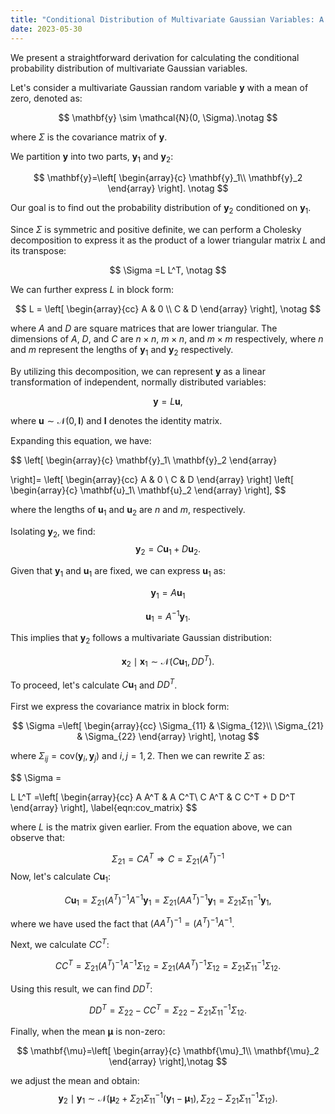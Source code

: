 ```yaml
---
title: "Conditional Distribution of Multivariate Gaussian Variables: A Simple Derivation"
date: 2023-05-30
---
```




We present a straightforward derivation for calculating the conditional probability distribution of multivariate Gaussian variables.

Let's consider a multivariate Gaussian random variable $\mathbf{y}$ with a mean of zero, denoted as:



$$
\mathbf{y} \sim \mathcal{N}(0, \Sigma).\notag
$$


where $\Sigma$ is the covariance matrix of $\mathbf{y}$.

We partition $\mathbf{y}$ into two parts, $\mathbf{y}_1$ and $\mathbf{y}_2$:


$$
\mathbf{y}=\left[
\begin{array}{c}
\mathbf{y}_1\\
\mathbf{y}_2
\end{array}
\right].
\notag
$$


Our goal is to find out the probability distribution of $\mathbf{y}_2$ conditioned on $\mathbf{y}_1$.



Since $\Sigma$ is symmetric and positive definite, we can perform a Cholesky decomposition to express it as the product of a lower triangular matrix $L$ and its transpose:



$$
\Sigma =L L^T, \notag
$$



We can further express $L$ in block form:



$$
L = \left[
\begin{array}{cc}
A & 0 \\
C & D
\end{array}
\right],
\notag
$$



where $A$ and $D$ are square matrices that are lower triangular. The dimensions of $A$, $D$, and $C$ are $n\times n$, $m\times n$, and $m\times m$ respectively, where $n$ and $m$ represent the lengths of $\mathbf{y}_1$ and $\mathbf{y}_2$ respectively.



By utilizing this decomposition, we can represent $\mathbf{y}$ as a linear transformation of independent, normally distributed variables:



$$
\mathbf{y} = L \mathbf{u},
\label{eqn:transform}
$$


where  $\mathbf{u} \sim  \mathcal{N}(0, \mathbf{I})$ and $\mathbf{I}$ denotes the identity matrix.



Expanding this equation, we have:


$$
\left[
\begin{array}{c}
\mathbf{y}_1\\
\mathbf{y}_2
\end{array}

\right]= \left[
\begin{array}{cc}
A & 0 \\
C & D
\end{array}
\right] 
\left[
\begin{array}{c}
\mathbf{u}_1\\
\mathbf{u}_2
\end{array}
\right],
$$


where the lengths of $\mathbf{u}_1$ and $\mathbf{u}_2$ are $n$ and $m$, respectively.

Isolating $\mathbf{y}_2$, we find:
$$
\mathbf{y}_2 = C \mathbf{u}_1 + D\mathbf{u}_2.
$$




Given that $\mathbf{y}_1$ and $\mathbf{u}_1$ are fixed, we can express $\mathbf{u}_1$ as:


$$
\mathbf{y}_1 = A \mathbf{u}_1
$$


$$
\mathbf{u}_1=A^{-1}\mathbf{y}_1.
$$


This implies that $\mathbf{y}_2$ follows a multivariate Gaussian distribution:



$$
\mathbf{x}_2 \mid \mathbf{x}_1 \sim \mathcal{N}(C\mathbf{u}_1, DD^T).
$$



To proceed, let's calculate $C\mathbf{u}_1$ and $D D^T$. 



First we express the covariance matrix  in block form:



$$
\Sigma =\left[
\begin{array}{cc}
\Sigma_{11} & \Sigma_{12}\\
\Sigma_{21} & \Sigma_{22}
\end{array}
\right],
\notag
$$



where $\Sigma_{ij}=\mathrm{cov}(\mathbf{y}_i, \mathbf{y}_j)$ and $i, j=1,2$. Then we can rewrite $\Sigma$ as:



$$
\Sigma = 

L L^T 
=\left[
\begin{array}{cc}
A A^T & A C^T\\
C A^T & C C^T + D D^T
\end{array}
\right],
\label{eqn:cov_matrix}
$$



where $L$ is the matrix given earlier. From the equation above, we can observe that:



$$
\Sigma_{21} = C A^T \Rightarrow C = \Sigma_{21} (A^T)^{-1}
$$
Now, let's calculate $C\mathbf{u}_1$:


$$
C\mathbf{u}_1 = \Sigma_{21} (A^T)^{-1} A^{-1}\mathbf{y}_1 = \Sigma_{21}(A A^T)^{-1} \mathbf{y}_1 = \Sigma_{21}\Sigma_{11}^{-1} \mathbf{y}_1,
$$


where we have used the fact that $(A A^T)^{-1} = (A^T)^{-1} A^{-1}$.

Next, we calculate $C C^T$:



$$
C C^T = \Sigma_{21}(A^T)^{-1} A^{-1}\Sigma_{12}=\Sigma_{21}(A A^T)^{-1}\Sigma_{12}=\Sigma_{21}\Sigma_{11}^{-1}\Sigma_{12}.
$$


Using this result, we can find $D D^T$:


$$
D D^T = \Sigma_{22} - C C^T = \Sigma_{22}-\Sigma_{21}\Sigma_{11}^{-1}\Sigma_{12}.
$$


Finally, when the mean $\mathbf{\mu}$ is non-zero:


$$
\mathbf{\mu}=\left[
\begin{array}{c}
\mathbf{\mu}_1\\
\mathbf{\mu}_2
\end{array}
\right],\notag
$$


we adjust the mean and obtain:
$$
\mathbf{y}_2 \mid \mathbf{y}_1 \sim \mathcal{N}(\mathbf{\mu}_2+\Sigma_{21}\Sigma_{11}^{-1} (\mathbf{y}_1-\mathbf{\mu}_1), \Sigma_{22}-\Sigma_{21}\Sigma_{11}^{-1}\Sigma_{12}).
$$

